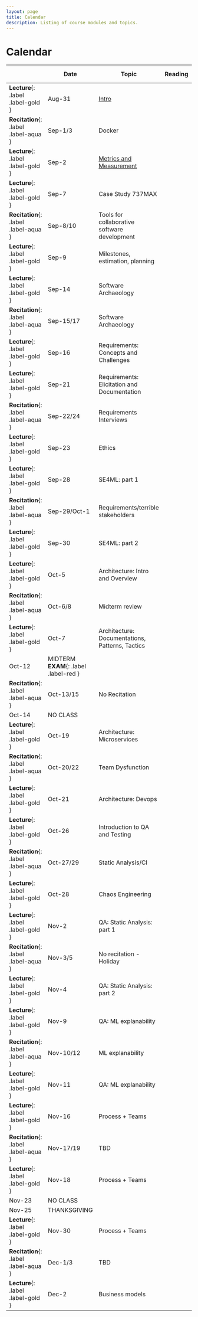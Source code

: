 ```yaml
---
layout: page
title: Calendar
description: Listing of course modules and topics.
---
```


# Calendar

 &nbsp; | Date    |  Topic                                 | Reading | Homework Due
---------| ------- |  ------------------------------------- | -------- | -----------
**Lecture**{: .label .label-gold } | Aug-31  | [Intro](assets/pdfs/01-introduction.pdf) 
**Recitation**{: .label .label-aqua } | Sep-1/3   | Docker    
**Lecture**{: .label .label-gold } | Sep-2   | [Metrics and Measurement](assets/pdfs/02-measurement.pdf)
**Lecture**{: .label .label-gold } | Sep-7	|	Case Study 737MAX 
**Recitation**{: .label .label-aqua } | Sep-8/10   | Tools for collaborative software development  
**Lecture**{: .label .label-gold }  | Sep-9	|	Milestones, estimation, planning   | | **[HW1 due](/assignments/hw1)**{: .label .label-red }
**Lecture**{: .label .label-gold } | Sep-14	|	Software Archaeology 
**Recitation**{: .label .label-aqua } | Sep-15/17   | Software Archaeology   
**Lecture**{: .label .label-gold } | Sep-16	|	Requirements: Concepts and Challenges 
**Lecture**{: .label .label-gold } | Sep-21	|	Requirements: Elicitation and Documentation 
**Recitation**{: .label .label-aqua } | Sep-22/24   | Requirements Interviews   
**Lecture**{: .label .label-gold } | Sep-23	|	Ethics 
**Lecture**{: .label .label-gold } | Sep-28	|	SE4ML: part 1 
**Recitation**{: .label .label-aqua } | Sep-29/Oct-1   | Requirements/terrible stakeholders    
**Lecture**{: .label .label-gold } | Sep-30	|	SE4ML: part 2 
**Lecture**{: .label .label-gold } | Oct-5	|	Architecture: Intro and Overview 
**Recitation**{: .label .label-aqua } | Oct-6/8   | Midterm review  
**Lecture**{: .label .label-gold } | Oct-7	|	Architecture: Documentations, Patterns, Tactics 
| Oct-12	|	MIDTERM **EXAM**{: .label .label-red }
**Recitation**{: .label .label-aqua } | Oct-13/15   | No Recitation
| Oct-14	|	NO CLASS
**Lecture**{: .label .label-gold } |  Oct-19	|	Architecture: Microservices 
**Recitation**{: .label .label-aqua } | Oct-20/22   | Team Dysfunction
**Lecture**{: .label .label-gold } | Oct-21	|	Architecture: Devops 
**Lecture**{: .label .label-gold } | Oct-26	|	Introduction to QA and Testing
**Recitation**{: .label .label-aqua } | Oct-27/29   | Static Analysis/CI
**Lecture**{: .label .label-gold }| Oct-28	|	Chaos Engineering
**Lecture**{: .label .label-gold } | Nov-2		| QA: Static Analysis: part 1
**Recitation**{: .label .label-aqua } | Nov-3/5   | No recitation - Holiday
**Lecture**{: .label .label-gold } |  Nov-4	|	QA: Static Analysis: part 2 
**Lecture**{: .label .label-gold } | Nov-9	|	QA: ML explanability 
**Recitation**{: .label .label-aqua } | Nov-10/12   | ML explanability 
**Lecture**{: .label .label-gold } | Nov-11	|	QA: ML explanability 
**Lecture**{: .label .label-gold } | Nov-16	|	Process + Teams 
**Recitation**{: .label .label-aqua } | Nov-17/19   | TBD
**Lecture**{: .label .label-gold } | Nov-18	|	Process + Teams 
| Nov-23	|	NO CLASS
| Nov-25	|	THANKSGIVING
**Lecture**{: .label .label-gold } | Nov-30	|	Process + Teams 
**Recitation**{: .label .label-aqua } | Dec-1/3   | TBD
**Lecture**{: .label .label-gold } | Dec-2	|	Business models 
